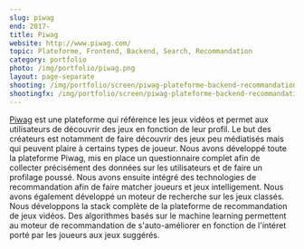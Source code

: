 ```yaml
---
slug: piwag
end: 2017-
title: Piwag
website: http://www.piwag.com/
topic: Plateforme, Frontend, Backend, Search, Recommandation
category: portfolio
photo: /img/portfolio/piwag.png
layout: page-separate
shooting: /img/portfolio/screen/piwag-plateforme-backend-recommandation.jpg
shootingfx: /img/portfolio/screen/piwag-plateforme-backend-recommandation.jpg
---
```

[Piwag]({{page.website}}) est une plateforme qui référence les jeux vidéos et permet aux utilisateurs de découvrir des jeux en fonction de leur profil.
Le but des créateurs est notamment de faire découvrir des jeux peu médiatisés mais qui peuvent plaire à certains types de joueur.
Nous avons développé toute la plateforme Piwag, mis en place un questionnaire complet afin de collecter précisément des données sur les utilisateurs et de faire un profilage poussé. Nous avons ensuite intégré des technologies de recommandation
afin de faire matcher joueurs et jeux intelligement. Nous avons également développé un moteur de recherche sur les jeux classés.
Nous développons la stack complète de la plateforme  de recommandation de jeux vidéos.
Des algorithmes basés sur le machine learning permettent au moteur de recommandation de s'auto-améliorer en fonction de l'intéret porté par les joueurs aux jeux suggérés.